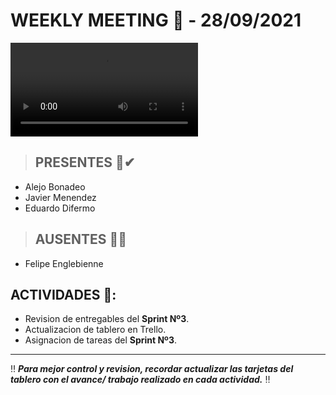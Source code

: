 # WEEKLY MEETING 📅 - **28/09/2021**
<video src="https://media.giphy.com/media/DrO4Bm325pjhc0BRM0/giphy.gif?cid=ecf05e47eterp5i4z4apkuurmx2nupv64l9s7635d5dcv6sa&rid=giphy.gif&ct=g" controls></video>


>## PRESENTES 📢✔
- Alejo Bonadeo
- Javier Menendez
- Eduardo Difermo

>## AUSENTES 📢❌
- Felipe Englebienne


## ACTIVIDADES 🚩:
* Revision de entregables del **Sprint Nº3**.
* Actualizacion de tablero en Trello.
* Asignacion de tareas del **Sprint Nº3**.

___________________________________________________________________________________________________________________________________________________________________________________

‼ ***Para mejor control y revision, recordar actualizar las tarjetas del tablero con el avance/ trabajo realizado en cada actividad.*** ‼






